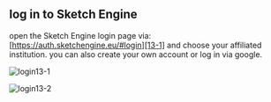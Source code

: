 ## log in to Sketch Engine
open the Sketch Engine login page via: [https://auth.sketchengine.eu/#login][13-1] and choose your affiliated institution. you can also create your own account or log in via google.

![login13-1][image-13-1]

![login13-2][image-13-2]

[13-1]:	https://auth.sketchengine.eu/#login

[image-13-1]:	https://ada-sub.dh-index.org/school/api/png/ses-overview/mdb-01-001.png
[image-13-2]:	https://ada-sub.dh-index.org/school/api/png/ses-overview/mdb-01-002.png
